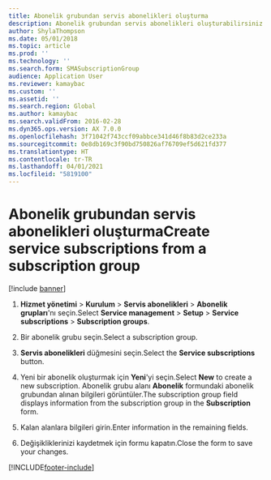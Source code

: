 ```yaml
---
title: Abonelik grubundan servis abonelikleri oluşturma
description: Abonelik grubundan servis abonelikleri oluşturabilirsiniz.
author: ShylaThompson
ms.date: 05/01/2018
ms.topic: article
ms.prod: ''
ms.technology: ''
ms.search.form: SMASubscriptionGroup
audience: Application User
ms.reviewer: kamaybac
ms.custom: ''
ms.assetid: ''
ms.search.region: Global
ms.author: kamaybac
ms.search.validFrom: 2016-02-28
ms.dyn365.ops.version: AX 7.0.0
ms.openlocfilehash: 3f71042f743ccf09abbce341d46f8b83d2ce233a
ms.sourcegitcommit: 0e8db169c3f90bd750826af76709ef5d621fd377
ms.translationtype: HT
ms.contentlocale: tr-TR
ms.lasthandoff: 04/01/2021
ms.locfileid: "5819100"
---
```

# <a name="create-service-subscriptions-from-a-subscription-group"></a><span data-ttu-id="e1efe-103">Abonelik grubundan servis abonelikleri oluşturma</span><span class="sxs-lookup"><span data-stu-id="e1efe-103">Create service subscriptions from a subscription group</span></span> 

[!include [banner](../includes/banner.md)]


1.  <span data-ttu-id="e1efe-104">**Hizmet yönetimi** \> **Kurulum** \> **Servis abonelikleri** \> **Abonelik grupları**'nı seçin.</span><span class="sxs-lookup"><span data-stu-id="e1efe-104">Select **Service management** \> **Setup** \> **Service subscriptions** \> **Subscription groups**.</span></span>

2.  <span data-ttu-id="e1efe-105">Bir abonelik grubu seçin.</span><span class="sxs-lookup"><span data-stu-id="e1efe-105">Select a subscription group.</span></span>

3.  <span data-ttu-id="e1efe-106">**Servis abonelikleri** düğmesini seçin.</span><span class="sxs-lookup"><span data-stu-id="e1efe-106">Select the **Service subscriptions** button.</span></span>

4.  <span data-ttu-id="e1efe-107">Yeni bir abonelik oluşturmak için **Yeni**'yi seçin.</span><span class="sxs-lookup"><span data-stu-id="e1efe-107">Select **New** to create a new subscription.</span></span> <span data-ttu-id="e1efe-108">Abonelik grubu alanı **Abonelik** formundaki abonelik grubundan alınan bilgileri görüntüler.</span><span class="sxs-lookup"><span data-stu-id="e1efe-108">The subscription group field displays information from the subscription group in the **Subscription** form.</span></span>

5.  <span data-ttu-id="e1efe-109">Kalan alanlara bilgileri girin.</span><span class="sxs-lookup"><span data-stu-id="e1efe-109">Enter information in the remaining fields.</span></span>

6.  <span data-ttu-id="e1efe-110">Değişikliklerinizi kaydetmek için formu kapatın.</span><span class="sxs-lookup"><span data-stu-id="e1efe-110">Close the form to save your changes.</span></span>

  




[!INCLUDE[footer-include](../../includes/footer-banner.md)]